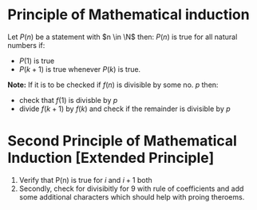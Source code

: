 # Principle of Mathematical induction
Let $P(n)$ be a statement with $n \in \N$ then:
$P(n)$ is true for all natural numbers if:
- $P(1)$ is true
- $P(k+1)$ is true whenever $P(k)$ is true.

**Note:** If it is to be checked if $f(n)$ is divisible by some no. $p$ then: 
- check that $f(1)$ is divisble by $p$
- divide $f(k+1)$ by $f(k)$ and check if the remainder is divisible by $p$

# Second Principle of Mathematical Induction [Extended Principle]
1. Verify that P(n) is true for $i$ and $i+1$ both
2. Secondly, check for divisibitly for 9 with rule of coefficients and add some additional characters which should help with proing theroems.